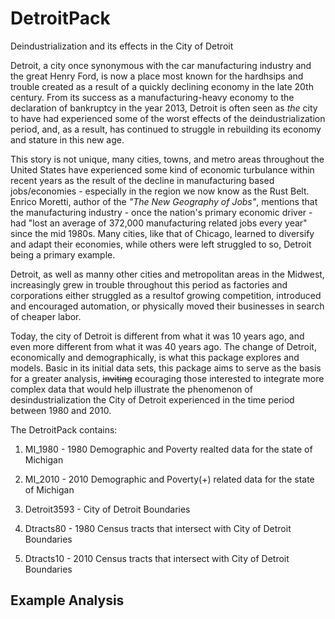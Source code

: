 # DetroitPack
Deindustrialization and its effects in the City of Detroit

Detroit, a city once synonymous with the car manufacturing industry and the great Henry Ford, is now a place most 
known for the hardhsips and trouble created as a result of a quickly declining economy in the late 20th century. 
From its success as a manufacturing-heavy economy to the declaration of bankruptcy in the year 2013, Detroit is often
seen as *the* city to have had experienced some of the worst effects of the deindustrialization period, and, as a result,
has continued to struggle in rebuilding its economy and stature in this new age.

This story is not unique, many cities, towns, and metro areas throughout the United States have experienced some 
kind of economic turbulance within recent years as the result of the decline in manufacturing based jobs/economies - 
especially in the region we now know as the Rust Belt. Enrico Moretti, author of the *"The New Geography of Jobs"*, 
mentions that the manufacturing industry - once the nation's primary economic driver - had "lost an average of 
372,000 manufacturing related jobs every year" since the mid 1980s. Many cities, like that of Chicago, learned to 
diversify and adapt their economies, while others were left struggled to so, Detroit being a primary example.

Detroit, as well as manny other cities and metropolitan areas in the Midwest, increasingly  grew in trouble 
throughout this period as factories and corporations either struggled as a resultof growing competition, introduced 
and encouraged automation, or physically moved their businesses in search of cheaper labor.

Today, the city of Detroit is different from what it was 10 years ago, and even more different from what it was 40 years ago.
The change of Detroit, economically and demographically, is what this package explores and models. Basic in its initial
data sets, this package aims to serve as the basis for a greater analysis, ~~inviting~~ ecouraging those interested to 
integrate more complex data that would help illustrate the phenomenon of desindustrialization the City of Detroit 
experienced in the time period between 1980 and 2010. 

The DetroitPack contains:
      
1. MI_1980 - 1980 Demographic and Poverty realted data for the state of Michigan
      
2. MI_2010 - 2010 Demographic and Poverty(+) related data for the state of Michigan
      
3. Detroit3593 - City of Detroit Boundaries
      
4. Dtracts80 - 1980 Census tracts that intersect with City of Detroit Boundaries
      
5. Dtracts10 - 2010 Census tracts that intersect with City of Detroit Boundaries


## Example Analysis

             
